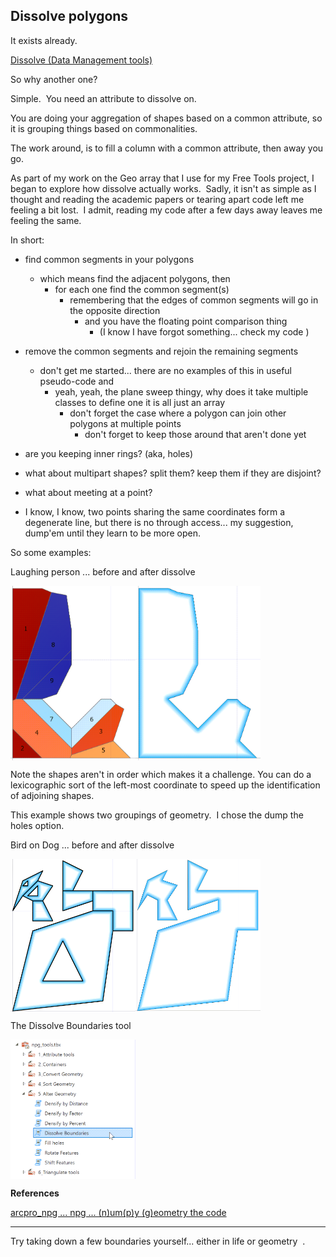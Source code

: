 ## Dissolve polygons ##

It exists already.

[Dissolve (Data Management tools)](https://pro.arcgis.com/en/pro-app/latest/tool-reference/data-management/dissolve.htm) 

So why another one? 

Simple.  You need an attribute to dissolve on.

You are doing your aggregation of shapes based on a common attribute, so it is grouping things based on commonalities.

The work around, is to fill a column with a common attribute, then away you go.

As part of my work on the Geo array that I use for my Free Tools project, I began to explore how dissolve actually works.  Sadly, it isn't as simple as I thought and reading the academic papers or tearing apart code left me feeling a bit lost.  I admit, reading my code after a few days away leaves me feeling the same.

In short:

  - find common segments in your polygons
    - which means find the adjacent polygons, then
      - for each one find the common segment(s)
        - remembering that the edges of common segments will go in the opposite direction
          - and you have the floating point comparison thing
            - (I know I have forgot something... check my code ‌‌)

  - remove the common segments and rejoin the remaining segments
    - don't get me started... there are no examples of this in useful pseudo-code and
      - yeah, yeah, the plane sweep thingy, why does it take multiple classes to define one it is all just an array
        - don't forget the case where a polygon can join other polygons at multiple points
          - don't forget to keep those around that aren't done yet
            
  - are you keeping inner rings? (aka, holes)
  - what about multipart shapes? split them? keep them if they are disjoint?
  - what about meeting at a point?
  - I know, I know, two points sharing the same coordinates form a degenerate line, but there is no through access...
    my suggestion, dump'em until they learn to be more open.

So some examples:

Laughing person ... before and after dissolve


<img src="dissolve00.png" white-space: nowrap align="left" width="200"/>
<img src="dissolve01.png" align="center" width="200"/>

Note the shapes aren't in order which makes it a challenge.
You can do a lexicographic sort of the left-most coordinate to speed up the identification of adjoining shapes.


This example shows two groupings of geometry.  I chose the dump the holes option.

Bird on Dog ... before and after dissolve

<img src="dissolve03.png" white-space: nowrap align="left" width="200"/>
<img src="dissolve02.png" align="center" width="200"/>


The Dissolve Boundaries tool

<img src="dissolve_tool.png" align="center" width="200"/>

**References**

[arcpro_npg ... npg ... (n)um(p)y (g)eometry the code](https://github.com/Dan-Patterson/numpy_geometry)

----
Try taking down a few boundaries yourself... either in life or geometry ‌‌ .


